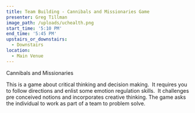 ```yaml
---
title: Team Building - Cannibals and Missionaries Game
presenter: Greg Tillman
image_path: /uploads/uchealth.png
start_time: '5:10 PM'
end_time: '5:45 PM'
upstairs_or_downstairs:
  - Downstairs
location:
  - Main Venue
---
```


Cannibals and Missionaries

This is a game about critical thinking and decision making.  It requires you to follow directions and enlist some emotion regulation skills.  It challenges pre conceived notions and incorporates creative thinking. The game asks the individual to work as part of a team to problem solve.